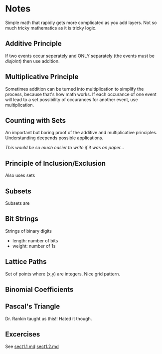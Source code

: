 # Notes
Simple math that rapidly gets more complicated as you add layers. Not so much tricky mathematics as it is tricky logic.

## Additive Principle
If two events occur seperately and ONLY separately (the events must be *disjoint*) then use addition.

## Multiplicative Principle
Sometimes addition can be turned into multiplication to simplify the process, because that's how math works. If each occurance of one event will lead to a set possibility of occurances for another event, use multiplication.

## Counting with Sets
An important but boring proof of the additive and multiplicative principles. Understanding deepends possible applications.

*This would be so much easier to write if it was on paper...*

## Principle of Inclusion/Exclusion
Also uses sets

## Subsets
Subsets are

## Bit Strings
Strings of binary digits

- length: number of bits
- weight: number of 1s

## Lattice Paths
Set of points where (x,y) are integers. Nice grid pattern.

## Binomial Coefficients

## Pascal's Triangle
Dr. Rankin taught us this!! Hated it though.

## Excercises
See [sect1.1.md](https://github.com/ShangwenC/csc208/blob/main/ch1_counting/sect1.1.md) [sect1.2.md](https://github.com/ShangwenC/csc208/blob/main/ch1_counting/sect1.2.md)
